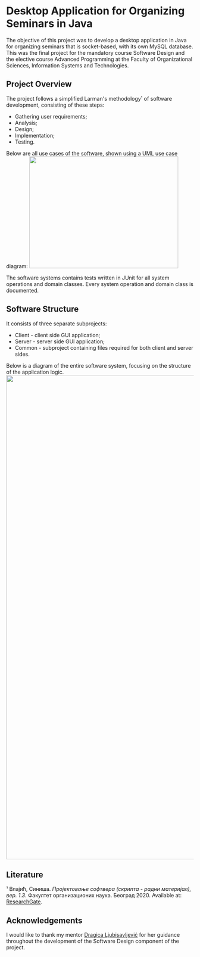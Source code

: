 # Desktop Application for Organizing Seminars in Java
The objective of this project was to develop a desktop application in Java for organizing seminars that is socket-based, with its own MySQL database. This was the final project for the mandatory course Software Design and the elective course Advanced Programming at the Faculty of Organizational Sciences, Information Systems and Technologies.

## Project Overview
The project follows a simplified Larman's methodology¹ of software development, consisting of these steps:
* Gathering user requirements;
* Analysis;
* Design;
* Implementation;
* Testing.

Below are all use cases of the software, shown using a UML use case diagram:
<img src="https://gcdnb.pbrd.co/images/lfHcJlGafbrg.jpg?o=1" width=400 height=300>

The software systems contains tests written in JUnit for all system operations and domain classes. Every system operation and domain class is documented.

## Software Structure
It consists of three separate subprojects:
* Client - client side GUI application;
* Server - server side GUI application;
* Common - subproject containing files required for both client and server sides.

Below is a diagram of the entire software system, focusing on the structure of the application logic.
<img src="https://gcdnb.pbrd.co/images/rkzFUNheNge9.jpg?o=1" width=1300 height=1300>

## Literature
¹ Влајић, Синиша. *Пројектовање софтвера (скрипта - радни материјал), вер. 1.3*. Факултет организационих наука. Београд 2020. Available at: [ResearchGate](https://www.researchgate.net/publication/344459754_PROJEKTOVANE_SOFTVERA_SKRIPTA_-_RADNI_MATERIJAL_-_2020).

## Acknowledgements
I would like to thank my mentor [Dragica Ljubisavljević](https://rs.linkedin.com/in/dragica-ljubisavljevic) for her guidance throughout the development of the Software Design component of the project.